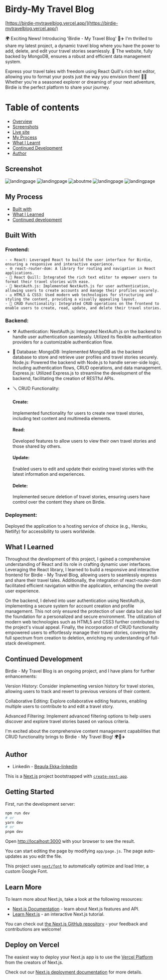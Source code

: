# Birdy-My Travel Blog

[https://birdie-mytravelblog.vercel.app/](https://birdie-mytravelblog.vercel.app/)

🌍 Exciting News! Introducing 'Birdie - My Travel Blog' 🦜✈️ I'm thrilled to share my latest project, a dynamic travel blog where you have the power to add, delete, and edit your travel stories seamlessly. 🚀 The website, fully backed by MongoDB, ensures a robust and efficient data management system.

Express your travel tales with freedom using React Quill's rich text editor, allowing you to format your posts just the way you envision them! 📝✨ Whether you're a seasoned explorer or dreaming of your next adventure, Birdie is the perfect platform to share your journey.

# Table of contents

- [Overview](#overview)
- [Screenshots](#screenshot)
- [Live site](#live-site)
- [My Process](#my-process)
- [What I Learnt](#what-i-learned)
- [Continued Development](#continued-development)
- [Author](#author)

## Screenshot

![landingpage](./public/images/birdie_1.jpg)
![landingpage](./public/images/birdie_5.jpg)
![aboutme](./public/images/birdie_4.jpeg)
![landingpage](./public/images/birdie_3.jpeg)
![landingpage](./public/images/birdie_2.jpeg)

## My Process

- [Built with](#built-with)
- [What I Learned](#what-i-learned)
- [Continued development](#continued-development)

## Built With

### Frontend:

    - ⚛️ React: Leveraged React to build the user interface for Birdie, ensuring a responsive and interactive experience.
    - 🌐 react-router-dom: A library for routing and navigation in React applications.
    - 📑 React Quill: Integrated the rich text editor to empower users to format their travel stories with ease.
    - 🔑 NextAuth.js: Implemented NextAuth.js for user authentication, allowing users to create accounts and manage their profiles securely.
    - ⚖️ HTML5 & CSS3: Used modern web technologies for structuring and styling the content, providing a visually appealing layout.
    - 🔨 CRUD Functionality: Integrated CRUD operations on the frontend to enable users to create, read, update, and delete their travel stories.

### Backend:

- ⚒️ Authentication:
  NextAuth.js: Integrated NextAuth.js on the backend to handle user authentication seamlessly. Utilized its flexible authentication providers for a customizable authentication flow.

- 🧲 Database:
  MongoDB: Implemented MongoDB as the backend database to store and retrieve user profiles and travel stories securely.
  Node.js: Powered the backend with Node.js to handle server-side logic, including authentication flows, CRUD operations, and data management.
  Express.js: Utilized Express.js to streamline the development of the backend, facilitating the creation of RESTful APIs.

- 🪛 CRUD Functionality:

  #### Create:

  Implemented functionality for users to create new travel stories, including text content and multimedia elements.

  #### Read:

  Developed features to allow users to view their own travel stories and those shared by others.

  #### Update:

  Enabled users to edit and update their existing travel stories with the latest information and experiences.

  #### Delete:

  Implemented secure deletion of travel stories, ensuring users have control over the content they share on Birdie.

### Deployment:

Deployed the application to a hosting service of choice (e.g., Heroku, Netlify) for accessibility to users worldwide.

## What I Learned

Throughout the development of this project, I gained a comprehensive understanding of React and its role in crafting dynamic user interfaces. Leveraging the React library, I learned to build a responsive and interactive frontend for Birdie - My Travel Blog, allowing users to seamlessly express and share their travel tales. Additionally, the integration of react-router-dom facilitated efficient navigation within the application, enhancing the overall user experience.

On the backend, I delved into user authentication using NextAuth.js, implementing a secure system for account creation and profile management. This not only ensured the protection of user data but also laid the foundation for a personalized and secure environment. The utilization of modern web technologies such as HTML5 and CSS3 further contributed to the project's visual appeal. Finally, the incorporation of CRUD functionality empowered users to effortlessly manage their travel stories, covering the full spectrum from creation to deletion, enriching my understanding of full-stack development.

## Continued Development

Birdie - My Travel Blog is an ongoing project, and I have plans for further enhancements:

Version History:
Consider implementing version history for travel stories, allowing users to track and revert to previous versions of their content.

Collaborative Editing:
Explore collaborative editing features, enabling multiple users to contribute to and edit a travel story.

Advanced Filtering:
Implement advanced filtering options to help users discover and explore travel stories based on various criteria.

I'm excited about the comprehensive content management capabilities that CRUD functionality brings to Birdie - My Travel Blog! 🌍🦜✈️

## Author

- Linkedin - [Beaula Ekka-linkedin](https://www.linkedin.com/in/beaula-ekka-favejee-97316558/)

This is a [Next.js](https://nextjs.org/) project bootstrapped with [`create-next-app`](https://github.com/vercel/next.js/tree/canary/packages/create-next-app).

## Getting Started

First, run the development server:

```bash
npm run dev
# or
yarn dev
# or
pnpm dev
```

Open [http://localhost:3000](http://localhost:3000) with your browser to see the result.

You can start editing the page by modifying `app/page.js`. The page auto-updates as you edit the file.

This project uses [`next/font`](https://nextjs.org/docs/basic-features/font-optimization) to automatically optimize and load Inter, a custom Google Font.

## Learn More

To learn more about Next.js, take a look at the following resources:

- [Next.js Documentation](https://nextjs.org/docs) - learn about Next.js features and API.
- [Learn Next.js](https://nextjs.org/learn) - an interactive Next.js tutorial.

You can check out [the Next.js GitHub repository](https://github.com/vercel/next.js/) - your feedback and contributions are welcome!

## Deploy on Vercel

The easiest way to deploy your Next.js app is to use the [Vercel Platform](https://vercel.com/new?utm_medium=default-template&filter=next.js&utm_source=create-next-app&utm_campaign=create-next-app-readme) from the creators of Next.js.

Check out our [Next.js deployment documentation](https://nextjs.org/docs/deployment) for more details.

